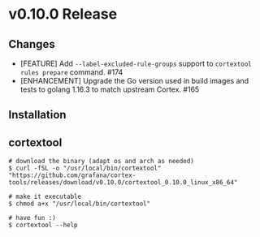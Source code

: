 # v0.10.0 Release

## Changes

* [FEATURE] Add `--label-excluded-rule-groups` support to `cortextool rules prepare` command. #174
* [ENHANCEMENT] Upgrade the Go version used in build images and tests to golang 1.16.3 to match upstream Cortex. #165

## Installation

## cortextool

```console
# download the binary (adapt os and arch as needed)
$ curl -fSL -o "/usr/local/bin/cortextool" "https://github.com/grafana/cortex-tools/releases/download/v0.10.0/cortextool_0.10.0_linux_x86_64"

# make it executable
$ chmod a+x "/usr/local/bin/cortextool"

# have fun :)
$ cortextool --help
```
